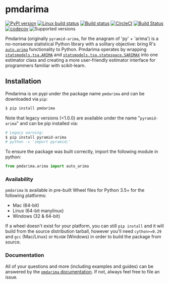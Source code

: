 # pmdarima

[![PyPI version](https://badge.fury.io/py/pmdarima.svg)](https://badge.fury.io/py/pmdarima)
[![Linux build status](https://travis-ci.org/tgsmith61591/pmdarima.svg?branch=master)](https://travis-ci.org/tgsmith61591/pmdarima)
[![Build status](https://ci.appveyor.com/api/projects/status/0ntddrmtrdopt5rf/branch/master?svg=true)](https://ci.appveyor.com/project/tgsmith61591/pmdarima/branch/master)
[![CircleCI](https://circleci.com/gh/tgsmith61591/pmdarima.svg?style=svg)](https://circleci.com/gh/tgsmith61591/pmdarima)
[![Build Status](https://dev.azure.com/tgsmith61591gh/pmdarima/_apis/build/status/tgsmith61591.pmdarima?branchName=master)](https://dev.azure.com/tgsmith61591gh/pmdarima/_build/latest?definitionId=1&branchName=master)
[![codecov](https://codecov.io/gh/tgsmith61591/pmdarima/branch/master/graph/badge.svg)](https://codecov.io/gh/tgsmith61591/pmdarima)
![Supported versions](https://img.shields.io/badge/python-3.5+-blue.svg)

Pmdarima (originally `pyramid-arima`, for the anagram of 'py' + 'arima') is a no-nonsense statistical
Python library with a solitary objective: bring R's
[`auto.arima`](https://www.rdocumentation.org/packages/forecast/versions/7.3/topics/auto.arima)
functionality to Python. Pmdarima operates by wrapping
[`statsmodels.tsa.ARIMA`](https://github.com/statsmodels/statsmodels/blob/master/statsmodels/tsa/arima_model.py)
and [`statsmodels.tsa.statespace.SARIMAX`](https://github.com/statsmodels/statsmodels/blob/master/statsmodels/tsa/statespace/sarimax.py)
into one estimator class and creating a more user-friendly estimator interface for programmers familiar with scikit-learn.


## Installation

Pmdarima is on pypi under the package name `pmdarima` and can be downloaded via `pip`:

```bash
$ pip install pmdarima
```

Note that legacy versions (<1.0.0) are available under the name
"`pyramid-arima`" and can be pip installed via:

```bash
# Legacy warning:
$ pip install pyramid-arima
# python -c 'import pyramid;'
```

To ensure the package was built correctly, import the following module in python:

```python
from pmdarima.arima import auto_arima
```


### Availability

`pmdarima` is available in pre-built Wheel files for Python 3.5+ for the following platforms:

* Mac (64-bit)
* Linux (64-bit manylinux)
* Windows (32 & 64-bit)
  
If a wheel doesn't exist for your platform, you can still `pip install` and it
will build from the source distribution tarball, however you'll need `cython>=0.29`
and `gcc` (Mac/Linux) or `MinGW` (Windows) in order to build the package from source.


### Documentation

All of your questions and more (including examples and guides) can be answered by
the [`pmdarima` documentation](https://www.alkaline-ml.com/pmdarima). If not, always
feel free to file an issue.
